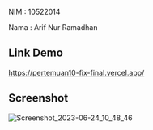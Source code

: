 <p>NIM  : 10522014</p>
<p>Nama : Arif Nur Ramadhan</p>

## Link Demo
https://pertemuan10-fix-final.vercel.app/

## Screenshot

![Screenshot_2023-06-24_10_48_46](https://github.com/arifnrrmdn/pertemuan10-v3/assets/91766087/85642b5d-d915-4282-bd7e-3807f4fba448)
